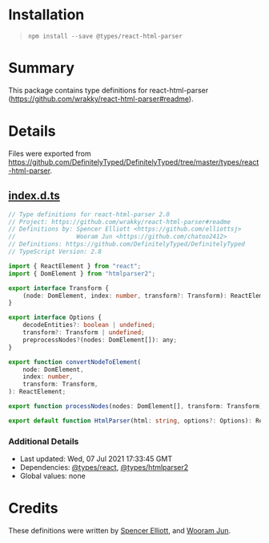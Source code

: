 # Installation
> `npm install --save @types/react-html-parser`

# Summary
This package contains type definitions for react-html-parser (https://github.com/wrakky/react-html-parser#readme).

# Details
Files were exported from https://github.com/DefinitelyTyped/DefinitelyTyped/tree/master/types/react-html-parser.
## [index.d.ts](https://github.com/DefinitelyTyped/DefinitelyTyped/tree/master/types/react-html-parser/index.d.ts)
````ts
// Type definitions for react-html-parser 2.0
// Project: https://github.com/wrakky/react-html-parser#readme
// Definitions by: Spencer Elliott <https://github.com/elliottsj>
//                 Wooram Jun <https://github.com/chatoo2412>
// Definitions: https://github.com/DefinitelyTyped/DefinitelyTyped
// TypeScript Version: 2.8

import { ReactElement } from "react";
import { DomElement } from "htmlparser2";

export interface Transform {
    (node: DomElement, index: number, transform?: Transform): ReactElement | void | null;
}

export interface Options {
    decodeEntities?: boolean | undefined;
    transform?: Transform | undefined;
    preprocessNodes?(nodes: DomElement[]): any;
}

export function convertNodeToElement(
    node: DomElement,
    index: number,
    transform: Transform,
): ReactElement;

export function processNodes(nodes: DomElement[], transform: Transform): ReactElement[];

export default function HtmlParser(html: string, options?: Options): ReactElement[];

````

### Additional Details
 * Last updated: Wed, 07 Jul 2021 17:33:45 GMT
 * Dependencies: [@types/react](https://npmjs.com/package/@types/react), [@types/htmlparser2](https://npmjs.com/package/@types/htmlparser2)
 * Global values: none

# Credits
These definitions were written by [Spencer Elliott](https://github.com/elliottsj), and [Wooram Jun](https://github.com/chatoo2412).
